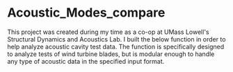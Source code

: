 # Acoustic_Modes_compare
This project was created during my time as a co-op at UMass Lowell's Structural Dynamics and Acoustics Lab. I built the below function in order to help analyze acoustic cavity test data. The function is specifically designed to analyze tests of wind turbine blades, but is modular enough to handle any type of acoustic data in the specified input format.
